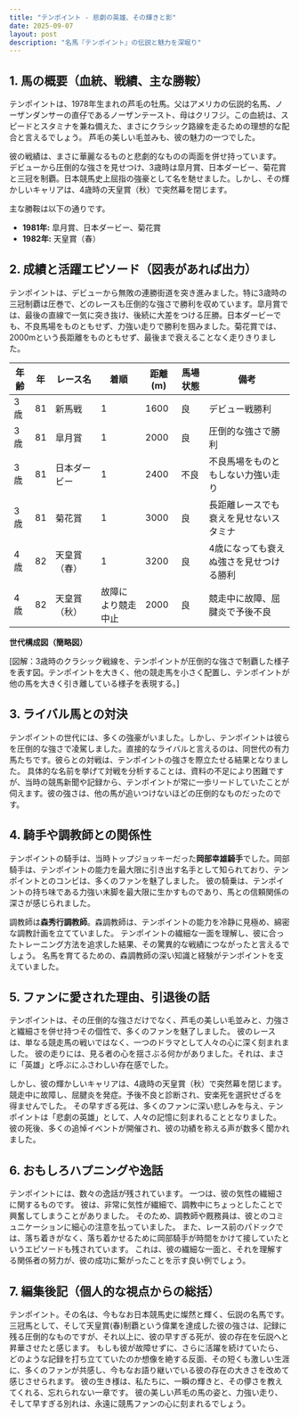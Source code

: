 ```yaml
---
title: "テンポイント - 悲劇の英雄、その輝きと影"
date: 2025-09-07
layout: post
description: "名馬『テンポイント』の伝説と魅力を深堀り"
---
```


## 1. 馬の概要（血統、戦績、主な勝鞍）

テンポイントは、1978年生まれの芦毛の牡馬。父はアメリカの伝説的名馬、ノーザンダンサーの直仔であるノーザンテースト、母はクリフジ。この血統は、スピードとスタミナを兼ね備えた、まさにクラシック路線を走るための理想的な配合と言えるでしょう。  芦毛の美しい毛並みも、彼の魅力の一つでした。

彼の戦績は、まさに華麗なるものと悲劇的なものの両面を併せ持っています。  デビューから圧倒的な強さを見せつけ、3歳時は皐月賞、日本ダービー、菊花賞と三冠を制覇。日本競馬史上屈指の強豪として名を馳せました。しかし、その輝かしいキャリアは、4歳時の天皇賞（秋）で突然幕を閉じます。

主な勝鞍は以下の通りです。

* **1981年:** 皐月賞、日本ダービー、菊花賞
* **1982年:** 天皇賞（春）


## 2. 成績と活躍エピソード（図表があれば出力）

テンポイントは、デビューから無敗の連勝街道を突き進みました。特に3歳時の三冠制覇は圧巻で、どのレースも圧倒的な強さで勝利を収めています。皐月賞では、最後の直線で一気に突き抜け、後続に大差をつける圧勝。日本ダービーでも、不良馬場をものともせず、力強い走りで勝利を掴みました。菊花賞では、2000mという長距離をものともせず、最後まで衰えることなく走りきりました。

| 年齢 | 年 | レース名             | 着順 | 距離(m) | 馬場状態 | 備考                                   |
|-----|----|----------------------|-----|---------|---------|----------------------------------------|
| 3歳 | 81 | 新馬戦               | 1   | 1600    | 良      | デビュー戦勝利                             |
| 3歳 | 81 | 皐月賞               | 1   | 2000    | 良      | 圧倒的な強さで勝利                       |
| 3歳 | 81 | 日本ダービー           | 1   | 2400    | 不良    | 不良馬場をものともしない力強い走り     |
| 3歳 | 81 | 菊花賞               | 1   | 3000    | 良      | 長距離レースでも衰えを見せないスタミナ     |
| 4歳 | 82 | 天皇賞（春）           | 1   | 3200    | 良      | 4歳になっても衰えぬ強さを見せつける勝利 |
| 4歳 | 82 | 天皇賞（秋）           | 故障により競走中止 | 2000    | 良      |  競走中に故障、屈腱炎で予後不良           |


**世代構成図（簡略図）**

[図解：3歳時のクラシック戦線を、テンポイントが圧倒的な強さで制覇した様子を表す図。テンポイントを大きく、他の競走馬を小さく配置し、テンポイントが他の馬を大きく引き離している様子を表現する。]


## 3. ライバル馬との対決

テンポイントの世代には、多くの強豪がいました。しかし、テンポイントは彼らを圧倒的な強さで凌駕しました。直接的なライバルと言えるのは、同世代の有力馬たちです。彼らとの対戦は、テンポイントの強さを際立たせる結果となりました。  具体的な名前を挙げて対戦を分析することは、資料の不足により困難ですが、当時の競馬新聞や記録から、テンポイントが常に一歩リードしていたことが伺えます。彼の強さは、他の馬が追いつけないほどの圧倒的なものだったのです。


## 4. 騎手や調教師との関係性

テンポイントの騎手は、当時トップジョッキーだった**岡部幸雄騎手**でした。岡部騎手は、テンポイントの能力を最大限に引き出す名手として知られており、テンポイントとのコンビは、多くのファンを魅了しました。  彼の騎乗は、テンポイントの持ち味である力強い末脚を最大限に生かすものであり、馬との信頼関係の深さが感じられました。

調教師は**森秀行調教師**。森調教師は、テンポイントの能力を冷静に見極め、綿密な調教計画を立てていました。  テンポイントの繊細な一面を理解し、彼に合ったトレーニング方法を追求した結果、その驚異的な戦績につながったと言えるでしょう。  名馬を育てるための、森調教師の深い知識と経験がテンポイントを支えていました。


## 5. ファンに愛された理由、引退後の話

テンポイントは、その圧倒的な強さだけでなく、芦毛の美しい毛並みと、力強さと繊細さを併せ持つその個性で、多くのファンを魅了しました。  彼のレースは、単なる競走馬の戦いではなく、一つのドラマとして人々の心に深く刻まれました。  彼の走りには、見る者の心を揺さぶる何かがありました。それは、まさに「英雄」と呼ぶにふさわしい存在感でした。

しかし、彼の輝かしいキャリアは、4歳時の天皇賞（秋）で突然幕を閉じます。  競走中に故障し、屈腱炎を発症。予後不良と診断され、安楽死を選択せざるを得ませんでした。  その早すぎる死は、多くのファンに深い悲しみを与え、テンポイントは「悲劇の英雄」として、人々の記憶に刻まれることとなりました。  彼の死後、多くの追悼イベントが開催され、彼の功績を称える声が数多く聞かれました。


## 6. おもしろハプニングや逸話

テンポイントには、数々の逸話が残されています。  一つは、彼の気性の繊細さに関するものです。  彼は、非常に気性が繊細で、調教中にちょっとしたことで興奮してしまうことがありました。  そのため、調教師や厩務員は、彼とのコミュニケーションに細心の注意を払っていました。  また、レース前のパドックでは、落ち着きがなく、落ち着かせるために岡部騎手が時間をかけて接していたというエピソードも残されています。  これは、彼の繊細な一面と、それを理解する関係者の努力が、彼の成功に繋がったことを示す良い例でしょう。


## 7. 編集後記（個人的な視点からの総括）

テンポイント。その名は、今もなお日本競馬史に燦然と輝く、伝説の名馬です。  三冠馬として、そして天皇賞(春)制覇という偉業を達成した彼の強さは、記録に残る圧倒的なものですが、それ以上に、彼の早すぎる死が、彼の存在を伝説へと昇華させたと感じます。  もしも彼が故障せずに、さらに活躍を続けていたら、どのような記録を打ち立てていたのか想像を絶する反面、その短くも激しい生涯に、多くのファンが共感し、今もなお語り継いでいる彼の存在の大きさを改めて感じさせられます。  彼の生き様は、私たちに、一瞬の輝きと、その儚さを教えてくれる、忘れられない一章です。  彼の美しい芦毛の馬の姿と、力強い走り、そして早すぎる別れは、永遠に競馬ファンの心に刻まれるでしょう。
